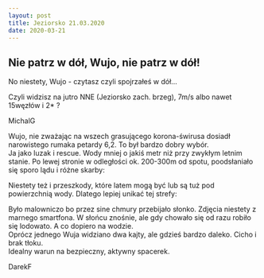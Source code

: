 ```yaml
---
layout: post
title: Jeziorsko 21.03.2020
date: 2020-03-21
---
```


## Nie patrz w dół, Wujo, nie patrz w dół!  

No niestety, Wujo - czytasz czyli spojrzałeś w dół...  

Czyli widzisz na jutro NNE (Jeziorsko zach. brzeg), 7m/s albo nawet 15węzłów i 2* ?  

MichalG  

Wujo, nie zważając na wszech grasującego korona-świrusa dosiadł narowistego rumaka petardy 6,2. 
To był bardzo dobry wybór.  
Ja jako luzak i rescue. Wody mniej o jakiś metr niż przy zwykłym letnim stanie. 
Po lewej stronie w odległości ok. 200-300m od spotu, poodsłaniało się sporo lądu i różne skarby:  

Niestety też i przeszkody, które latem mogą być lub są tuż pod powierzchnią wody. Dlatego lepiej unikać tej strefy:  

Było malowniczo bo przez sine chmury przebijało słonko. Zdjęcia niestety z marnego smartfona. 
W słońcu znośnie, ale gdy chowało się od razu robiło się lodowato. A co dopiero na wodzie.  
Oprócz jednego Wuja widziano dwa kajty, ale gdzieś bardzo daleko. Cicho i brak tłoku.  
Idealny warun na bezpieczny, aktywny spacerek.  

DarekF